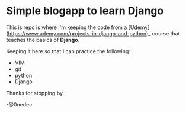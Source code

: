 Simple blogapp to learn Django
===========================

This is repo is where I'm keeping the code from a [Udemy]
(https://www.udemy.com/projects-in-django-and-python)_
course that teaches the basics of __Django__.

Keeping it here so that I can practice the following:
* VIM
* git
* python
* Django

Thanks for stopping by.

 -@0nedec.

